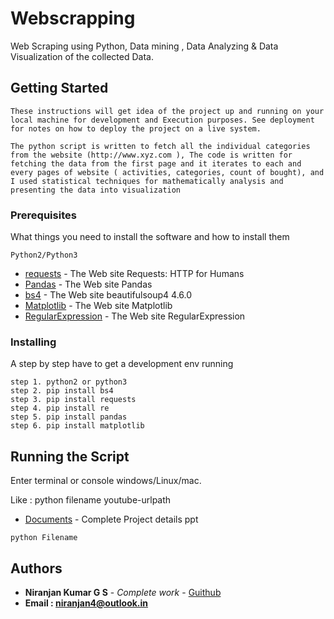 # Webscrapping

Web Scraping using Python,  Data mining , Data Analyzing & Data Visualization of the collected Data.

## Getting Started

    These instructions will get idea of the project up and running on your local machine for development and Execution purposes. See deployment for notes on how to deploy the project on a live system.

    The python script is written to fetch all the individual categories from the website (http://www.xyz.com ), The code is written for fetching the data from the first page and it iterates to each and every pages of website ( activities, categories, count of bought), and I used statistical techniques for mathematically analysis and presenting the data into visualization

### Prerequisites

What things you need to install the software and how to install them
```
Python2/Python3
```
* [requests](http://docs.python-requests.org/en/master/) - The Web site Requests: HTTP for Humans
* [Pandas](https://pandas.pydata.org/) - The Web site Pandas
* [bs4](https://pypi.python.org/pypi/beautifulsoup4) - The Web site  beautifulsoup4 4.6.0
* [Matplotlib](https://matplotlib.org/api/pyplot_api.html) - The Web site  Matplotlib
* [RegularExpression](https://docs.python.org/2/library/re.html) - The Web site  RegularExpression


### Installing

A step by step have to get a development env running
```
step 1. python2 or python3
step 2. pip install bs4
step 3. pip install requests
step 4. pip install re
step 5. pip install pandas
step 6. pip install matplotlib
```

## Running the Script

Enter terminal or console windows/Linux/mac.  

Like : python filename youtube-urlpath       
* [Documents](https://github.com/niranjangs4/webscraper-Data-mining-Data-Analyzing-Data-Visualization/blob/master/Scrapping%20project.pdf) - Complete Project details ppt
```
python Filename
```

## Authors

* **Niranjan Kumar G S** - *Complete work* - [Guithub](https://github.com/niranjangs4)
* **Email : niranjan4@outlook.in**


